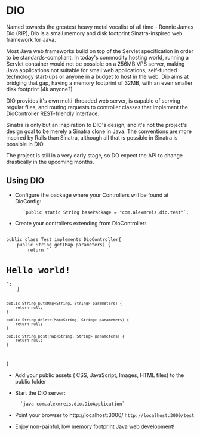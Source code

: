 DIO
===

Named towards the greatest heavy metal vocalist of all time - Ronnie James Dio (RIP), Dio is a small memory and disk footprint Sinatra-inspired web framework for Java. 

Most Java web frameworks build on top of the Servlet specification in order to be standards-compliant. In today's commodity hosting world, running a Servlet container would not be possible on a 256MB VPS server, making Java applications not suitable for small web applications, self-funded technology start-ups or anyone in a budget to host in the web. Dio aims at bridging that gap, having a memory footprint of 32MB, with an even smaller disk footprint (4k anyone?)

DIO provides it's own multi-threaded web server, is capable of serving regular files, and routing requests to controller classes that implement the DioController REST-friendly interface.

Sinatra is only but an inspiration to DIO's design, and it's not the project's design goal to be merely a Sinatra clone in Java. The conventions are more inspired by Rails than Sinatra, although all that is possible in Sinatra is possible in DIO.

The project is still in a very early stage, so DO expect the API to change drastically in the upcoming months.

Using DIO
---------

+ Configure the package where your Controllers will be found at DioConfig:

         `public static String basePackage = "com.alexmreis.dio.test"`;

+ Create your controllers extending from DioController:

<code>
public class Test implements DioController{
    public String get(Map<String, String> parameters) {
        return "<html><body><h1>Hello world!</h1></body></html>";
    }

    public String put(Map<String, String> parameters) {
        return null;
    }

    public String delete(Map<String, String> parameters) {
        return null;
    }

    public String post(Map<String, String> parameters) {
        return null;
    }
}
</code>

+ Add your public assets ( CSS, JavaScript, Images, HTML files) to the public folder

+ Start the DIO server:

        `java com.alexmreis.dio.DioApplication`

+ Point your browser to http://localhost:3000/<controller name>
        `http://localhost:3000/test`

+ Enjoy non-painful, low memory footprint Java web development!
